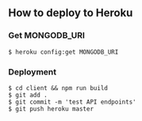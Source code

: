 ## How to deploy to Heroku

### Get MONGODB_URI

```
$ heroku config:get MONGODB_URI
```

### Deployment

```
$ cd client && npm run build
$ git add .
$ git commit -m 'test API endpoints'
$ git push heroku master
```

